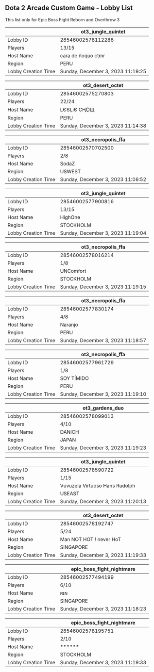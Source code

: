 ## Dota 2 Arcade Custom Game - Lobby List

This list only for Epic Boss Fight Reborn and Overthrow 3

|  | ot3_jungle_quintet |
| ------ | ------ |
| Lobby ID | 28546002578112286 |
| Players | 13/15 |
| Host Name | cara de ñoquo ctmr |
| Region | PERU |
| Lobby Creation Time | Sunday, December 3, 2023 11:19:25 |


|  | ot3_desert_octet |
| ------ | ------ |
| Lobby ID | 28546002575270803 |
| Players | 22/24 |
| Host Name | LЄՏLіЄ СӉѺЩ |
| Region | PERU |
| Lobby Creation Time | Sunday, December 3, 2023 11:14:38 |


|  | ot3_necropolis_ffa |
| ------ | ------ |
| Lobby ID | 28546002570702500 |
| Players | 2/8 |
| Host Name | SodaZ |
| Region | USWEST |
| Lobby Creation Time | Sunday, December 3, 2023 11:06:52 |


|  | ot3_jungle_quintet |
| ------ | ------ |
| Lobby ID | 28546002577900816 |
| Players | 13/15 |
| Host Name | HighOne |
| Region | STOCKHOLM |
| Lobby Creation Time | Sunday, December 3, 2023 11:19:04 |


|  | ot3_necropolis_ffa |
| ------ | ------ |
| Lobby ID | 28546002578016214 |
| Players | 1/8 |
| Host Name | UNComfort |
| Region | STOCKHOLM |
| Lobby Creation Time | Sunday, December 3, 2023 11:19:15 |


|  | ot3_necropolis_ffa |
| ------ | ------ |
| Lobby ID | 28546002577830174 |
| Players | 4/8 |
| Host Name | Naranjo |
| Region | PERU |
| Lobby Creation Time | Sunday, December 3, 2023 11:18:57 |


|  | ot3_necropolis_ffa |
| ------ | ------ |
| Lobby ID | 28546002577961729 |
| Players | 1/8 |
| Host Name | SOY TÍMIDO |
| Region | PERU |
| Lobby Creation Time | Sunday, December 3, 2023 11:19:10 |


|  | ot3_gardens_duo |
| ------ | ------ |
| Lobby ID | 28546002578099013 |
| Players | 4/10 |
| Host Name | DANICH |
| Region | JAPAN |
| Lobby Creation Time | Sunday, December 3, 2023 11:19:23 |


|  | ot3_jungle_quintet |
| ------ | ------ |
| Lobby ID | 28546002578590722 |
| Players | 1/15 |
| Host Name | Vuvuzela Virtuoso Hans Rudolph |
| Region | USEAST |
| Lobby Creation Time | Sunday, December 3, 2023 11:20:13 |


|  | ot3_desert_octet |
| ------ | ------ |
| Lobby ID | 28546002578192747 |
| Players | 5/24 |
| Host Name | Man NOT HOT ! never HoT |
| Region | SINGAPORE |
| Lobby Creation Time | Sunday, December 3, 2023 11:19:33 |


|  | epic_boss_fight_nightmare |
| ------ | ------ |
| Lobby ID | 28546002577494199 |
| Players | 6/10 |
| Host Name | ʀɪɴ |
| Region | SINGAPORE |
| Lobby Creation Time | Sunday, December 3, 2023 11:18:23 |


|  | epic_boss_fight_nightmare |
| ------ | ------ |
| Lobby ID | 28546002578195751 |
| Players | 2/10 |
| Host Name | ****** |
| Region | STOCKHOLM |
| Lobby Creation Time | Sunday, December 3, 2023 11:19:33 |


